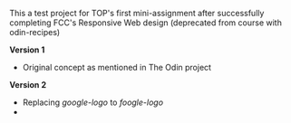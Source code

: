 This a test project for TOP's first mini-assignment after successfully completing FCC's Responsive Web design (deprecated from course with odin-recipes)

**Version 1**
- Original concept as mentioned in The Odin project 

**Version 2**
- Replacing *google-logo* to *foogle-logo*
-   

